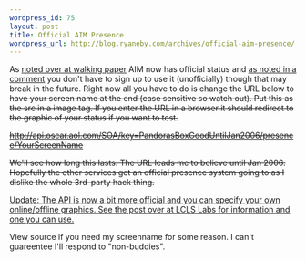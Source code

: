 ```yaml
--- 
wordpress_id: 75
layout: post
title: Official AIM Presence
wordpress_url: http://blog.ryaneby.com/archives/official-aim-presence/
---
```

As <a href="http://www.walkingpaper.org/index.php?id=232">noted over at walking paper</a> AIM now has official status and <a href="http://www.walkingpaper.org/index.php?id=232#c000160">as noted in a comment</a> you don't have to sign up to use it (unofficially) though that may break in the future. <del datetime="2005-12-29T03:42:34+00:00">Right now all you have to do is change the URL below to have your screen name at the end (case sensitive so watch out). Put this as the src in a image tag. If you enter the URL in a browser it should redirect to the graphic of your status if you want to test.</del>

<del>http://api.oscar.aol.com/SOA/key=PandorasBoxGoodUntilJan2006/presence/YourScreenName</del>

<del>We'll see how long this lasts. The URL leads me to believe until Jan 2006. Hopefully the other services get an official presence system going to as I dislike the whole 3rd-party hack thing.</del>

<ins>Update: The API is now a bit more official and you can specify your own online/offline graphics. <a href="http://labs.lcls.org/2005/12/imstatus-broken-heres-fix.html">See the post over at LCLS Labs for information and one you can use</a>.</ins>

View source if you need my screenname for some reason. I can't guareentee I'll respond to "non-buddies".
